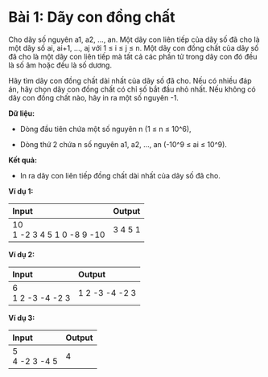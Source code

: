 # Bài 1: Dãy con đồng chất

Cho dãy số nguyên a1, a2, ..., an. Một dãy con liên tiếp của dãy số đã cho là một dãy số ai, ai+1, ..., aj với 1 ≤ i ≤ j ≤ n. Một dãy con đồng chất của dãy số đã cho là một dãy con liên tiếp mà tất cả các phần tử trong dãy con đó đều là số âm hoặc đều là số dương.

Hãy tìm dãy con đồng chất dài nhất của dãy số đã cho.
Nếu có nhiều đáp án, hãy chọn dãy con đồng chất có chỉ số bắt đầu nhỏ nhất. Nếu không có dãy con đồng chất nào, hãy in ra một số nguyên -1.

**Dữ liệu:**

- Dòng đầu tiên chứa một số nguyên n (1 ≤ n ≤ 10^6),

- Dòng thứ 2 chứa n số nguyên a1, a2, ..., an (-10^9 ≤ ai ≤ 10^9).

**Kết quả:**

- In ra dãy con liên tiếp đồng chất dài nhất của dãy số đã cho.

**Ví dụ 1:**

| Input | Output |
|:--|:--|
| 10 <br> 1 -2 3 4 5 1 0 -8 9 -10 | 3 4 5 1 |

**Ví dụ 2:**

| Input | Output |
|:--|:--|
| 6 <br> 1 2 -3 -4 -2 3 | 1 2 -3 -4 -2 3 |

**Ví dụ 3:**

| Input | Output |
|:--|:--|
| 5 <br> 4 -2 3 -4 5 | 4 |
